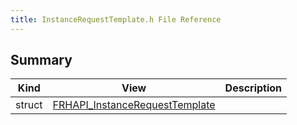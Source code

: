 ```yaml
---
title: InstanceRequestTemplate.h File Reference
---
```


## Summary
| Kind | View | Description |
|------|------|-------------|
|struct|[FRHAPI_InstanceRequestTemplate](/unreal-plugins/all/structfrhapi__instancerequesttemplate/#structFRHAPI__InstanceRequestTemplate)||
